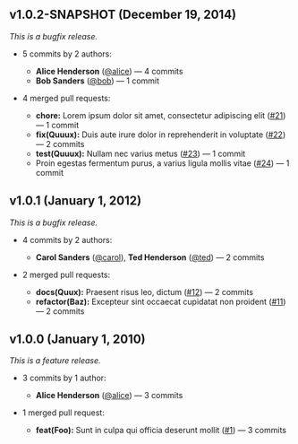 ## v1.0.2-SNAPSHOT (December 19, 2014)

_This is a bugfix release._

- 5 commits by 2 authors:
  - **Alice Henderson** ([@alice]()) &mdash; 4 commits
  - **Bob Sanders** ([@bob]()) &mdash; 1 commit

- 4 merged pull requests:
  - **chore:** Lorem ipsum dolor sit amet, consectetur adipiscing elit ([#21]()) &mdash; 1 commit
  - **fix(Quuux):** Duis aute irure dolor in reprehenderit in voluptate ([#22]()) &mdash; 2 commits
  - **test(Quuux):** Nullam nec varius metus ([#23]()) &mdash; 1 commit
  - Proin egestas fermentum purus, a varius ligula mollis vitae ([#24]()) &mdash; 1 commit

## v1.0.1 (January 1, 2012)

_This is a bugfix release._

- 4 commits by 2 authors:
  - **Carol Sanders** ([@carol]()), **Ted Henderson** ([@ted]()) &mdash; 2 commits

- 2 merged pull requests:
  - **docs(Quux):** Praesent risus leo, dictum ([#12]()) &mdash; 2 commits
  - **refactor(Baz):** Excepteur sint occaecat cupidatat non proident ([#11]()) &mdash; 2 commits

## v1.0.0 (January 1, 2010)

_This is a feature release._

- 3 commits by 1 author:
  - **Alice Henderson** ([@alice]()) &mdash; 3 commits

- 1 merged pull request:
  - **feat(Foo):** Sunt in culpa qui officia deserunt mollit ([#1]()) &mdash; 3 commits
